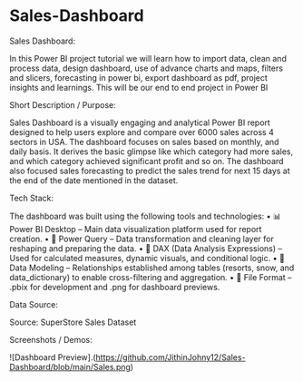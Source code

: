# Sales-Dashboard
Sales Dashboard: 

In this Power BI project tutorial we will learn how to import data, clean and process data, design dashboard, use of advance charts and maps, filters and slicers, forecasting in power bi, export dashboard as pdf, project insights and learnings. This will be our end to end project in Power BI

Short Description / Purpose:

Sales Dashboard is a visually engaging and analytical Power BI report designed to help users explore and compare over 6000 sales across 4 sectors in USA. The dashboard focuses on sales based on monthly, and daily basis. It derives the basic glimpse like which category had more sales, and which category achieved significant profit and so on. The dashboard also focused sales forecasting to predict the sales trend for next 15 days at the end of the date mentioned in the dataset.

Tech Stack:

The dashboard was built using the following tools and technologies:
• 📊 Power BI Desktop – Main data visualization platform used for report creation.
• 📂 Power Query – Data transformation and cleaning layer for reshaping and preparing the data.
• 🧠 DAX (Data Analysis Expressions) – Used for calculated measures, dynamic visuals, and conditional logic.
• 📝 Data Modeling – Relationships established among tables (resorts, snow, and data_dictionary) to enable cross-filtering and aggregation.
• 📁 File Format – .pbix for development and .png for dashboard previews.

Data Source:

Source: SuperStore Sales Dataset

Screenshots / Demos:

![Dashboard Preview].(https://github.com/JithinJohny12/Sales-Dashboard/blob/main/Sales.png)
